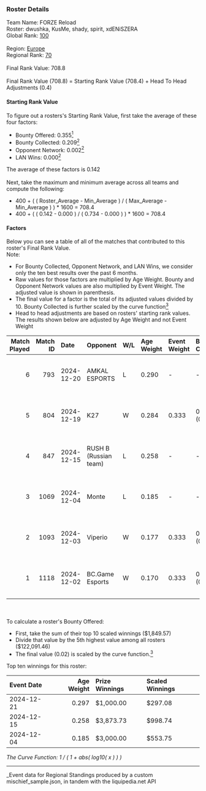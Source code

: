 ### Roster Details<br />
Team Name: FORZE Reload<br />
Roster: dwushka, KusMe, shady, spirit, xdENiSZERA<br />
Global Rank: [100](../../standings_global_2025_05_05.md)<br />
<br />
Region: [Europe]( ../../standings_europe_2025_05_05.md)<br />
Regional Rank: [70]( ../../standings_europe_2025_05_05.md)<br />
<br />
Final Rank Value:  708.8<br />
<br />
Final Rank Value (708.8) = Starting Rank Value (708.4) + Head To Head Adjustments (0.4)<br />

#### Starting Rank Value<br />
To figure out a rosters's Starting Rank Value, first take the average of these four factors:<br />
- Bounty Offered: 0.355[<sup>1</sup>](#table2)
- Bounty Collected: 0.209[<sup>2</sup>](#table1)
- Opponent Network: 0.002[<sup>2</sup>](#table1)
- LAN Wins: 0.000[<sup>2</sup>](#table1)

The average of these factors is 0.142<br />
<br />
Next, take the maximum and minimum average across all teams and compute the following:<br />
- 400 + ( ( Roster_Average - Min_Average ) / ( Max_Average - Min_Average ) ) * 1600 = 708.4
- 400 + ( ( 0.142 - 0.000 ) / ( 0.734 - 0.000 ) ) * 1600 = 708.4


#### Factors<br />
Below you can see a table of all of the matches that contributed to this roster's Final Rank Value.<br />
Note:<br />

- For Bounty Collected, Opponent Network, and LAN Wins, we consider only the ten best results over the past 6 months.
- Raw values for those factors are multiplied by Age Weight. Bounty and Opponent Network values are also multiplied by Event Weight. The adjusted value is shown in parenthesis.
- The final value for a factor is the total of its adjusted values divided by 10. Bounty Collected is further scaled by the curve function[<sup>3</sup>](#curveFunction)
- Head to head adjustments are based on rosters' starting rank values. The results shown below are adjusted by Age Weight and not Event Weight
<span id="table1"></span><br />


| Match Played | Match ID | Date       | Opponent              | W/L | Age Weight | Event Weight | Bounty Collected | Opponent Network | LAN Wins  | H2H Adj. | Roster                                    |
| -: | -: | :- | :- | :- | :- | :- | :- | :- | :- | -: | :- |
|            6 |      793 | 2024-12-20 | AMKAL ESPORTS         | L   | 0.290      | -            | -                | -                | -         |    -4.35 | dwushka, KusMe, shady, spirit, xdENiSZERA |
|            5 |      804 | 2024-12-19 | K27                   | W   | 0.284      | 0.333        | 0.007 (0.001)    | 0.156 (0.015)    | 0 (0.000) |     4.98 | dwushka, KusMe, shady, spirit, xdENiSZERA |
|            4 |      847 | 2024-12-15 | RUSH B (Russian team) | L   | 0.258      | -            | -                | -                | -         |    -3.03 | dwushka, KusMe, shady, spirit, xdENiSZERA |
|            3 |     1069 | 2024-12-04 | Monte                 | L   | 0.185      | -            | -                | -                | -         |    -2.28 | dwushka, KusMe, shady, spirit, xdENiSZERA |
|            2 |     1093 | 2024-12-03 | Viperio               | W   | 0.177      | 0.333        | 0.002 (0.000)    | 0.019 (0.001)    | 0 (0.000) |     2.15 | dwushka, KusMe, shady, spirit, xdENiSZERA |
|            1 |     1118 | 2024-12-02 | BC.Game Esports       | W   | 0.170      | 0.333        | 0.017 (0.001)    | 0.124 (0.007)    | 0 (0.000) |     2.92 | dwushka, KusMe, shady, spirit, xdENiSZERA |

<br />
<span id="table2"></span><br />
To calculate a roster's Bounty Offered:<br />

- First, take the sum of their top 10 scaled winnings ($1,849.57)
- Divide that value by the 5th highest value among all rosters ($122,091.46)
- The final value (0.02) is scaled by the curve function.[<sup>3</sup>](#curveFunction)

Top ten winnings for this roster:<br />

| Event Date | Age Weight | Prize Winnings | Scaled Winnings |
| :- | -: | :- | :- |
| 2024-12-21 |      0.297 | $1,000.00      | $297.08         |
| 2024-12-15 |      0.258 | $3,873.73      | $998.74         |
| 2024-12-04 |      0.185 | $3,000.00      | $553.75         |


<span id="curveFunction"></span>_The Curve Function: 1 / ( 1 + abs( log10( x ) ) )_<br />

---
_Event data for Regional Standings produced by a custom mischief_sample.json, in tandem with the liquipedia.net API<br />
